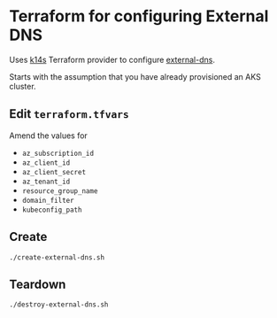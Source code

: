 # Terraform for configuring External DNS

Uses [k14s](https://github.com/k14s/terraform-provider-k14s) Terraform provider to configure [external-dns](https://github.com/kubernetes-sigs/external-dns).

Starts with the assumption that you have already provisioned an AKS cluster.

## Edit `terraform.tfvars`

Amend the values for

* `az_subscription_id`
* `az_client_id`
* `az_client_secret`
* `az_tenant_id`
* `resource_group_name`
* `domain_filter`
* `kubeconfig_path`


## Create

```
./create-external-dns.sh
```

## Teardown

```
./destroy-external-dns.sh
```
